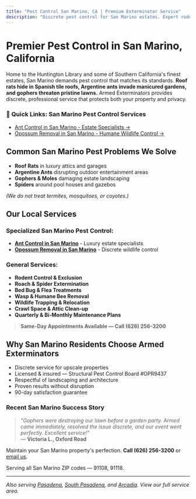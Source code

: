 ```yaml
---
title: "Pest Control San Marino, CA | Premium Exterminator Service"
description: "Discrete pest control for San Marino estates. Expert rodent, ant & spider removal. Licensed professionals. Call (626) 256-3200."
---
```


# Premier Pest Control in **San Marino, California**

Home to the Huntington Library and some of Southern California's finest estates, San Marino demands pest control that matches its standards. **Roof rats hide in Spanish tile roofs, Argentine ants invade manicured gardens, and gophers threaten pristine lawns.** Armed Exterminators provides discrete, professional service that protects both your property and privacy.

<div class="location-services-box">
<h3>🎯 Quick Links: San Marino Pest Control Services</h3>
<ul>
<li><a href="/ant-control-san-marino/">Ant Control in San Marino - Estate Specialists <span class="arrow">→</span></a></li>
<li><a href="/opossum-removal-san-marino/">Opossum Removal in San Marino - Humane Wildlife Control <span class="arrow">→</span></a></li>
</ul>
</div>

## Common San Marino Pest Problems We Solve

- **Roof Rats** in luxury attics and garages
- **Argentine Ants** disrupting outdoor entertainment areas
- **Gophers & Moles** damaging estate landscaping
- **Spiders** around pool houses and gazebos

*(We do not treat termites, mosquitoes, or coyotes.)*

## Our Local Services

### Specialized San Marino Pest Control:
* **[Ant Control in San Marino](/ant-control-san-marino/)** - Luxury estate specialists
* **[Opossum Removal in San Marino](/opossum-removal-san-marino/)** - Discrete wildlife control

### General Services:
* **Rodent Control & Exclusion**  
* **Roach & Spider Extermination**  
* **Bed Bug & Flea Treatments**  
* **Wasp & Humane Bee Removal**  
* **Wildlife Trapping & Relocation**  
* **Crawl Space & Attic Clean-up**  
* **Quarterly & Bi-Monthly Maintenance Plans**

> **Same-Day Appointments Available — Call (626) 256-3200**

## Why San Marino Residents Choose Armed Exterminators

* Discrete service for upscale properties  
* Licensed & insured — Structural Pest Control Board #OPR9437  
* Respectful of landscaping and architecture  
* Proven results without disruption  
* 90-day satisfaction guarantee

### Recent San Marino Success Story

> *"Gophers were destroying our lawn before a garden party. Armed came immediately, resolved the issue discrete, and our event went perfectly. Excellent service!"*  
> — **Victoria L., Oxford Road**

Maintain your San Marino property's perfection. **Call (626) 256-3200** or [email us](mailto:armedex@sbcglobal.net).  

Serving all San Marino ZIP codes — 91108, 91118.

---

*Also serving [Pasadena](/locations/pasadena/), [South Pasadena](/locations/south-pasadena/), and [Arcadia](/locations/arcadia/). View our full service area.*